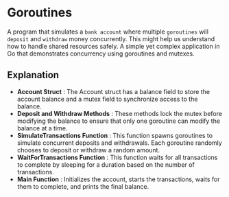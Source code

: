 # Goroutines
A program that simulates a `bank account` where multiple `goroutines` will `deposit` and `withdraw` money concurrently. This might help us understand how to handle shared resources safely. A simple yet complex application in Go that demonstrates concurrency using goroutines and mutexes.

## Explanation 
- **Account Struct** : The Account struct has a balance field to store the account balance and a mutex field to synchronize access to the balance.
- **Deposit and Withdraw Methods** : These methods lock the mutex before modifying the balance to ensure that only one goroutine can modify the balance at a time.
- **SimulateTransactions Function** : This function spawns goroutines to simulate concurrent deposits and withdrawals. Each goroutine randomly chooses to deposit or withdraw a random amount.
- **WaitForTransactions Function** : This function waits for all transactions to complete by sleeping for a duration based on the number of transactions.
- **Main Function** : Initializes the account, starts the transactions, waits for them to complete, and prints the final balance.
